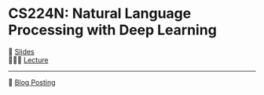 # CS224N: Natural Language Processing with Deep Learning
📑 [Slides](https://web.stanford.edu/class/cs224n/)  
👩🏻‍🏫 [Lecture](https://www.youtube.com/playlist?list=PLoROMvodv4rOSH4v6133s9LFPRHjEmbmJ)  
***
📝 [Blog Posting](https://velog.io/@uvictoli/series/CS224N)
